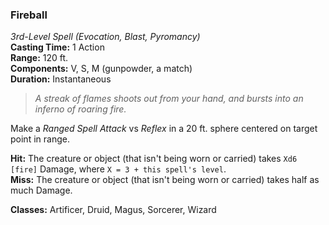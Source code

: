 ### Fireball  
*3rd-Level Spell (Evocation, Blast, Pyromancy)*  
**Casting Time:** 1 Action  
**Range:** 120 ft.  
**Components:** V, S, M (gunpowder, a match)  
**Duration:** Instantaneous  

> *A streak of flames shoots out from your hand, and bursts into an inferno of roaring fire.*

Make a *Ranged Spell Attack* vs *Reflex* in a 20 ft. sphere centered on target point in range.

**Hit:** The creature or object (that isn't being worn or carried) takes `Xd6 [fire]` Damage, where `X = 3 + this spell's level`.  
**Miss:** The creature or object (that isn't being worn or carried) takes half as much Damage.  

**Classes:** Artificer, Druid, Magus, Sorcerer, Wizard
